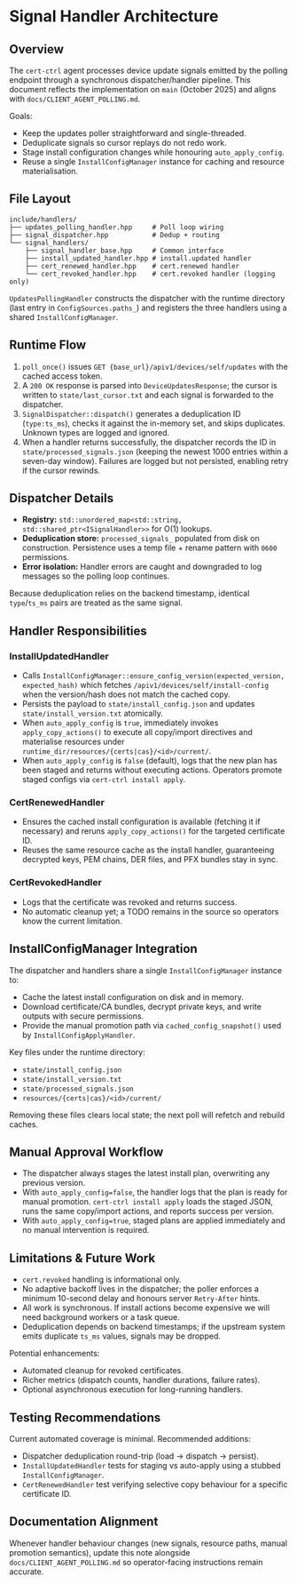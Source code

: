# Signal Handler Architecture

## Overview

The `cert-ctrl` agent processes device update signals emitted by the polling endpoint through a synchronous dispatcher/handler pipeline. This document reflects the implementation on `main` (October 2025) and aligns with `docs/CLIENT_AGENT_POLLING.md`.

Goals:
- Keep the updates poller straightforward and single-threaded.
- Deduplicate signals so cursor replays do not redo work.
- Stage install configuration changes while honouring `auto_apply_config`.
- Reuse a single `InstallConfigManager` instance for caching and resource materialisation.

## File Layout

```
include/handlers/
├── updates_polling_handler.hpp     # Poll loop wiring
├── signal_dispatcher.hpp           # Dedup + routing
└── signal_handlers/
    ├── signal_handler_base.hpp     # Common interface
    ├── install_updated_handler.hpp # install.updated handler
    ├── cert_renewed_handler.hpp    # cert.renewed handler
    └── cert_revoked_handler.hpp    # cert.revoked handler (logging only)
```

`UpdatesPollingHandler` constructs the dispatcher with the runtime directory (last entry in `ConfigSources.paths_`) and registers the three handlers using a shared `InstallConfigManager`.

## Runtime Flow

1. `poll_once()` issues `GET {base_url}/apiv1/devices/self/updates` with the cached access token.
2. A `200 OK` response is parsed into `DeviceUpdatesResponse`; the cursor is written to `state/last_cursor.txt` and each signal is forwarded to the dispatcher.
3. `SignalDispatcher::dispatch()` generates a deduplication ID (`type:ts_ms`), checks it against the in-memory set, and skips duplicates. Unknown types are logged and ignored.
4. When a handler returns successfully, the dispatcher records the ID in `state/processed_signals.json` (keeping the newest 1000 entries within a seven-day window). Failures are logged but not persisted, enabling retry if the cursor rewinds.

## Dispatcher Details

- **Registry:** `std::unordered_map<std::string, std::shared_ptr<ISignalHandler>>` for O(1) lookups.
- **Deduplication store:** `processed_signals_` populated from disk on construction. Persistence uses a temp file + rename pattern with `0600` permissions.
- **Error isolation:** Handler errors are caught and downgraded to log messages so the polling loop continues.

Because deduplication relies on the backend timestamp, identical `type`/`ts_ms` pairs are treated as the same signal.

## Handler Responsibilities

### InstallUpdatedHandler

- Calls `InstallConfigManager::ensure_config_version(expected_version, expected_hash)` which fetches `/apiv1/devices/self/install-config` when the version/hash does not match the cached copy.
- Persists the payload to `state/install_config.json` and updates `state/install_version.txt` atomically.
- When `auto_apply_config` is `true`, immediately invokes `apply_copy_actions()` to execute all copy/import directives and materialise resources under `runtime_dir/resources/{certs|cas}/<id>/current/`.
- When `auto_apply_config` is `false` (default), logs that the new plan has been staged and returns without executing actions. Operators promote staged configs via `cert-ctrl install apply`.

### CertRenewedHandler

- Ensures the cached install configuration is available (fetching it if necessary) and reruns `apply_copy_actions()` for the targeted certificate ID.
- Reuses the same resource cache as the install handler, guaranteeing decrypted keys, PEM chains, DER files, and PFX bundles stay in sync.

### CertRevokedHandler

- Logs that the certificate was revoked and returns success.
- No automatic cleanup yet; a TODO remains in the source so operators know the current limitation.

## InstallConfigManager Integration

The dispatcher and handlers share a single `InstallConfigManager` instance to:
- Cache the latest install configuration on disk and in memory.
- Download certificate/CA bundles, decrypt private keys, and write outputs with secure permissions.
- Provide the manual promotion path via `cached_config_snapshot()` used by `InstallConfigApplyHandler`.

Key files under the runtime directory:
- `state/install_config.json`
- `state/install_version.txt`
- `state/processed_signals.json`
- `resources/{certs|cas}/<id>/current/`

Removing these files clears local state; the next poll will refetch and rebuild caches.

## Manual Approval Workflow

- The dispatcher always stages the latest install plan, overwriting any previous version.
- With `auto_apply_config=false`, the handler logs that the plan is ready for manual promotion. `cert-ctrl install apply` loads the staged JSON, runs the same copy/import actions, and reports success per version.
- With `auto_apply_config=true`, staged plans are applied immediately and no manual intervention is required.

## Limitations & Future Work

- `cert.revoked` handling is informational only.
- No adaptive backoff lives in the dispatcher; the poller enforces a minimum 10-second delay and honours server `Retry-After` hints.
- All work is synchronous. If install actions become expensive we will need background workers or a task queue.
- Deduplication depends on backend timestamps; if the upstream system emits duplicate `ts_ms` values, signals may be dropped.

Potential enhancements:
- Automated cleanup for revoked certificates.
- Richer metrics (dispatch counts, handler durations, failure rates).
- Optional asynchronous execution for long-running handlers.

## Testing Recommendations

Current automated coverage is minimal. Recommended additions:
- Dispatcher deduplication round-trip (load → dispatch → persist).
- `InstallUpdatedHandler` tests for staging vs auto-apply using a stubbed `InstallConfigManager`.
- `CertRenewedHandler` test verifying selective copy behaviour for a specific certificate ID.

## Documentation Alignment

Whenever handler behaviour changes (new signals, resource paths, manual promotion semantics), update this note alongside `docs/CLIENT_AGENT_POLLING.md` so operator-facing instructions remain accurate.
